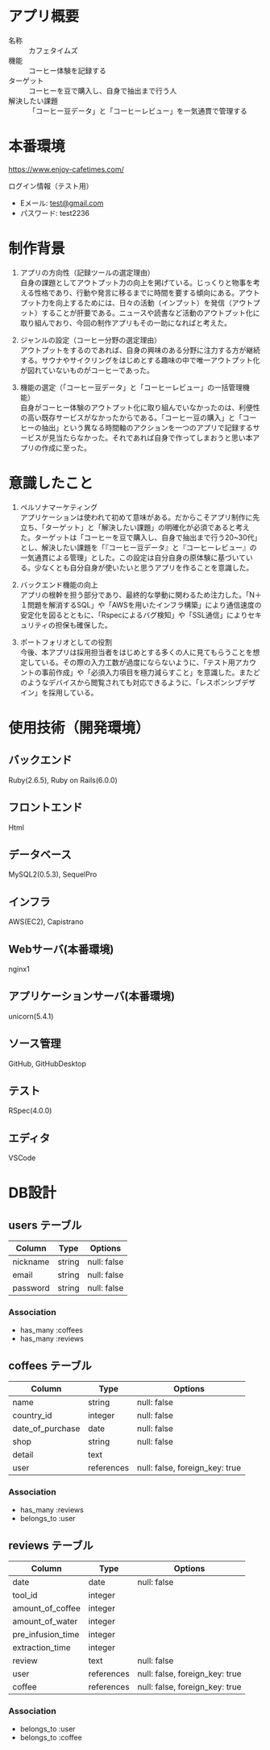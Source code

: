 # アプリ概要

<dl>
  <dt>名称</dt>
  <dd>カフェタイムズ</dd>
  <dt>機能</dt>
  <dd>コーヒー体験を記録する
  <dt>ターゲット</dt>
  <dd>コーヒーを豆で購入し、自身で抽出まで行う人</dd>
  <dt>解決したい課題</dt>
  <dd>「コーヒー豆データ」と「コーヒーレビュー」を一気通貫で管理する</dd>
</dl>

# 本番環境

https://www.enjoy-cafetimes.com/

ログイン情報（テスト用）
- Eメール: test@gmail.com
- パスワード: test2236 

# 制作背景

1. アプリの方向性（記録ツールの選定理由）<br>
  自身の課題としてアウトプット力の向上を掲げている。じっくりと物事を考える性格であり、行動や発言に移るまでに時間を要する傾向にある。アウトプット力を向上するためには、日々の活動（インプット）を発信（アウトプット）することが肝要である。ニュースや読書など活動のアウトプット化に取り組んでおり、今回の制作アプリもその一助になればと考えた。
  
1. ジャンルの設定（コーヒー分野の選定理由）<br>
  アウトプットをするのであれば、自身の興味のある分野に注力する方が継続する。サウナやサイクリングをはじめとする趣味の中で唯一アウトプット化が図れていないものがコーヒーであった。
  
1. 機能の選定（「コーヒー豆データ」と「コーヒーレビュー」の一括管理機能）<br>
  自身がコーヒー体験のアウトプット化に取り組んでいなかったのは、利便性の高い既存サービスがなかったからである。「コーヒー豆の購入」と「コーヒーの抽出」という異なる時間軸のアクションを一つのアプリで記録するサービスが見当たらなかった。それであれば自身で作ってしまおうと思い本アプリの作成に至った。
  
# 意識したこと

1. ペルソナマーケティング<br>
  アプリケーションは使われて初めて意味がある。だからこそアプリ制作に先立ち、「ターゲット」と「解決したい課題」の明確化が必須であると考えた。ターゲットは「コーヒーを豆で購入し、自身で抽出まで行う20~30代」とし、解決したい課題を「『コーヒー豆データ』と『コーヒーレビュー』の一気通貫による管理」とした。この設定は自分自身の原体験に基づいている。少なくとも自分自身が使いたいと思うアプリを作ることを意識した。
  
1. バックエンド機能の向上<br>
  アプリの根幹を担う部分であり、最終的な挙動に関わるため注力した。「N＋１問題を解消するSQL」や「AWSを用いたインフラ構築」により通信速度の安定化を図るとともに、「Rspecによるバグ検知」や「SSL通信」によりセキュリティの担保も確保した。
  
1. ポートフォリオとしての役割<br>
  今後、本アプリは採用担当者をはじめとする多くの人に見てもらうことを想定している。その際の入力工数が過度にならないように、「テスト用アカウントの事前作成」や「必須入力項目を極力減らすこと」を意識した。またどのようなデバイスから閲覧されても対応できるように、「レスポンシブデザイン」を採用している。

# 使用技術（開発環境）

## バックエンド
Ruby(2.6.5), Ruby on Rails(6.0.0)

## フロントエンド
Html

## データベース
MySQL2(0.5.3), SequelPro

## インフラ
AWS(EC2), Capistrano

## Webサーバ(本番環境)
nginx1

## アプリケーションサーバ(本番環境)
unicorn(5.4.1)

## ソース管理
GitHub, GitHubDesktop

## テスト
RSpec(4.0.0)

## エディタ
VSCode

# DB設計

## users テーブル

| Column               | Type    | Options     |
| -------------------- | ------- | ----------- |
| nickname             | string  | null: false |
| email                | string  | null: false |
| password             | string  | null: false |

### Association

- has_many :coffees
- has_many :reviews

## coffees テーブル

| Column          | Type       | Options                        |
| --------------- | ---------- | ------------------------------ |
| name            | string     | null: false                    |
| country_id      | integer    | null: false                    |
| date_of_purchase| date       | null: false                    |
| shop            | string     | null: false                    |
| detail          | text       |                                |
| user            | references | null: false, foreign_key: true |

### Association

- has_many :reviews
- belongs_to :user

## reviews テーブル

| Column            | Type       | Options                        |
| ----------------- | ---------- | ------------------------------ |
| date              | date       | null: false                    |
| tool_id           | integer    |                                |
| amount_of_coffee  | integer    |                                |
| amount_of_water   | integer    |                                |
| pre_infusion_time | integer    |                                |
| extraction_time   | integer    |                                |
| review            | text       | null: false                    |
| user              | references | null: false, foreign_key: true |
| coffee            | references | null: false, foreign_key: true |

### Association

- belongs_to :user
- belongs_to :coffee
